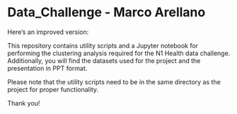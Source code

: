 # Data_Challenge - Marco Arellano

Here’s an improved version:

This repository contains utility scripts and a Jupyter notebook for performing the clustering analysis required for the N1 Health data challenge. Additionally, you will find the datasets used for the project and the presentation in PPT format.

Please note that the utility scripts need to be in the same directory as the project for proper functionality.

Thank you!